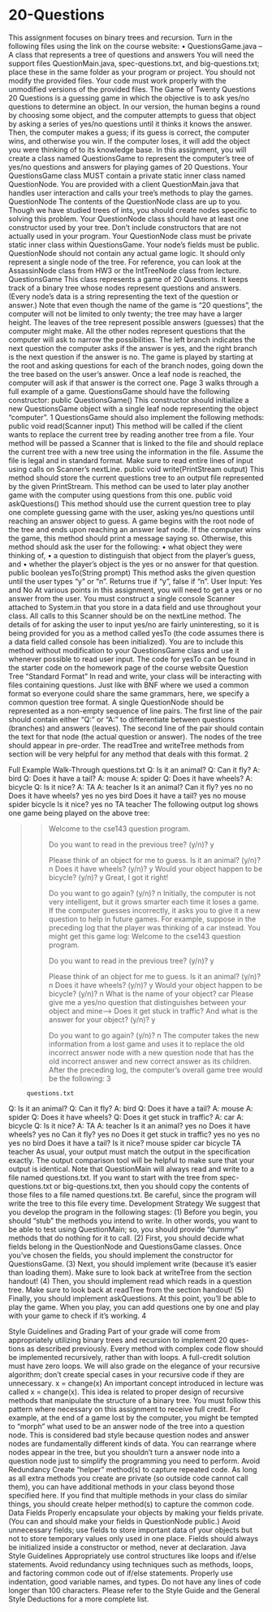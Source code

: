 # 20-Questions

This assignment focuses on binary trees and recursion. Turn in the following files using the link on the course website:
• QuestionsGame.java – A class that represents a tree of questions and answers
You will need the support files QuestionMain.java, spec-questions.txt, and big-questions.txt; place these in the same folder as your program or project. You should not modify the provided files. Your code must work properly with the unmodified versions of the provided files.
The Game of Twenty Questions
20 Questions is a guessing game in which the objective is to ask yes/no questions to determine an object. In our version, the human begins a round by choosing some object, and the computer attempts to guess that object by asking a series of yes/no questions until it thinks it knows the answer. Then, the computer makes a guess; if its guess is correct, the computer wins, and otherwise you win. If the computer loses, it will add the object you were thinking of to its knowledge base.
In this assignment, you will create a class named QuestionsGame to represent the computer’s tree of yes/no questions and answers for playing games of 20 Questions. Your QuestionsGame class MUST contain a private static inner class named QuestionNode.
You are provided with a client QuestionMain.java that handles user interaction and calls your tree’s methods to play the games.
QuestionNode
The contents of the QuestionNode class are up to you. Though we have studied trees of ints, you should create nodes specific to solving this problem. Your QuestionNode class should have at least one constructor used by your tree. Don’t include constructors that are not actually used in your program. Your QuestionNode class must be private static inner class within QuestionsGame. Your node’s fields must be public. QuestionNode should not contain any actual game logic. It should only represent a single node of the tree. For reference, you can look at the AssassinNode class from HW3 or the IntTreeNode class from lecture.
QuestionsGame
This class represents a game of 20 Questions. It keeps track of a binary tree whose nodes represent questions and answers. (Every node’s data is a string representing the text of the question or answer.) Note that even though the name of the game is “20 questions”, the computer will not be limited to only twenty; the tree may have a larger height.
The leaves of the tree represent possible answers (guesses) that the computer might make. All the other nodes represent questions that the computer will ask to narrow the possibilities. The left branch indicates the next question the computer asks if the answer is yes, and the right branch is the next question if the answer is no. The game is played by starting at the root and asking questions for each of the branch nodes, going down the the tree based on the user’s answer. Once a leaf node is reached, the computer will ask if that answer is the correct one. Page 3 walks through a full example of a game.
QuestionsGame should have the following constructor: public QuestionsGame()
This constructor should initialize a new QuestionsGame object with a single leaf node representing the object “computer”.
   1
QuestionsGame should also implement the following methods: public void read(Scanner input)
This method will be called if the client wants to replace the current tree by reading another tree from a file. Your method will be passed a Scanner that is linked to the file and should replace the current tree with a new tree using the information in the file. Assume the file is legal and in standard format. Make sure to read entire lines of input using calls on Scanner’s nextLine.
public void write(PrintStream output)
This method should store the current questions tree to an output file represented by the given PrintStream. This method can be used to later play another game with the computer using questions from this one.
public void askQuestions()
This method should use the current question tree to play one complete guessing game with the user, asking yes/no questions until reaching an answer object to guess. A game begins with the root node of the tree and ends upon reaching an answer leaf node.
If the computer wins the game, this method should print a message saying so. Otherwise, this method should ask the user for the following:
• what object they were thinking of,
• a question to distinguish that object from the player’s guess, and
• whether the player’s object is the yes or no answer for that question.
public boolean yesTo(String prompt)
This method asks the given question until the user types “y” or “n”. Returns true if “y”, false if “n”.
User Input: Yes and No
At various points in this assignment, you will need to get a yes or no answer from the user. You must construct a single console Scanner attached to System.in that you store in a data field and use throughout your class. All calls to this Scanner should be on the nextLine method.
The details of for asking the user to input yes/no are fairly uninteresting, so it is being provided for you as a method called yesTo (the code assumes there is a data field called console has been initialized). You are to include this method without modification to your QuestionsGame class and use it whenever possible to read user input. The code for yesTo can be found in the starter code on the homework page of the course website
Question Tree “Standard Format”
In read and write, your class will be interacting with files containing questions. Just like with BNF where we used a common format so everyone could share the same grammars, here, we specify a common question tree format.
A single QuestionNode should be represented as a non-empty sequence of line pairs. The first line of the pair should contain either “Q:” or “A:” to differentiate between questions (branches) and answers (leaves). The second line of the pair should contain the text for that node (the actual question or answer).
The nodes of the tree should appear in pre-order. The readTree and writeTree methods from section will be very helpful for any method that deals with this format.
         2

Full Example Walk-Through
    questions.txt
Q:
Is it an animal?
Q:
Can it fly?
A:
bird
Q:
Does it have a tail?
A:
mouse
A:
spider
Q:
Does it have wheels?
A:
bicycle
Q:
Is it nice?
A:
TA
A:
teacher
Is it an animal?
                           Can it fly?
yes
no
no
Does it have wheels? yes no
        yes bird
Does it have a tail? yes no
mouse spider
bicycle
Is it nice? yes no
                        TA
teacher
         The following output log shows one game being played on the above tree:
>> Welcome to the cse143 question program.
>>
>> Do you want to read in the previous tree? (y/n)? y
>>
>> Please think of an object for me to guess.
>> Is it an animal? (y/n)? n
>> Does it have wheels? (y/n)? y
>> Would your object happen to be bicycle? (y/n)? y
>> Great, I got it right!
>>
>> Do you want to go again? (y/n)? n
     Initially, the computer is not very intelligent, but it grows smarter each time it loses a game. If the computer guesses incorrectly, it asks you to give it a new question to help in future games. For example, suppose in the preceding log that the player was thinking of a car instead. You might get this game log:
>> Welcome to the cse143 question program.
>>
>> Do you want to read in the previous tree? (y/n)? y
>>
>> Please think of an object for me to guess.
>> Is it an animal? (y/n)? n
>> Does it have wheels? (y/n)? y
>> Would your object happen to be bicycle? (y/n)? n
>> What is the name of your object? car
>> Please give me a yes/no question that
>> distinguishes between your object
>> and mine--> Does it get stuck in traffic?
>> And what is the answer for your object? (y/n)? y
>>
>> Do you want to go again? (y/n)? n
The computer takes the new information from a lost game and uses it to replace the old incorrect answer node with a new question node that has the old incorrect answer and new correct answer as its children. After the preceding log, the computer’s overall game tree would be the following:
        3

         questions.txt
Q:
Is it an animal?
Q:
Can it fly?
A:
bird
Q:
Does it have a tail?
A:
mouse
A:
spider
Q:
Does it have wheels?
Q:
Does it get stuck in traffic?
A:
car
A:
bicycle
Q:
Is it nice?
A:
TA
A:
teacher
Is it an animal?
                           yes
no
Does it have wheels? yes no
      Can it fly?
yes no
              Does it get stuck in traffic?
yes no yes no yes no
bird Does it have a tail?
Is it nice?
                  mouse
spider
car bicycle TA
teacher
               As usual, your output must match the output in the specification exactly. The output comparison tool will be helpful to make sure that your output is identical.
Note that QuestionMain will always read and write to a file named questions.txt. If you want to start with the tree from spec-questions.txt or big-questions.txt, then you should copy the contents of those files to a file named questions.txt. Be careful, since the program will write the tree to this file every time.
Development Strategy
We suggest that you develop the program in the following stages:
(1) Before you begin, you should “stub” the methods you intend to write. In other words, you want
to be able to test using QuestionMain; so, you should provide “dummy” methods that do nothing for it to call.
(2) First, you should decide what fields belong in the QuestionNode and QuestionsGame classes. Once you’ve chosen the fields, you should implement the constructor for QuestionsGame.
(3) Next, you should implement write (because it’s easier than loading them). Make sure to look back at writeTree from the section handout!
(4) Then, you should implement read which reads in a question tree. Make sure to look back at readTree from the section handout!
(5) Finally, you should implement askQuestions. At this point, you’ll be able to play the game. When you play, you can add questions one by one and play with your game to check if it’s working.
4

Style Guidelines and Grading
Part of your grade will come from appropriately utilizing binary trees and recursion to implement 20 ques- tions as described previously. Every method with complex code flow should be implemented recursively, rather than with loops. A full-credit solution must have zero loops. We will also grade on the elegance of your recursive algorithm; don’t create special cases in your recursive code if they are unnecessary.
x = change(x)
An important concept introduced in lecture was called x = change(x). This idea is related to proper design of recursive methods that manipulate the structure of a binary tree. You must follow this pattern where necessary on this assignment to receive full credit.
For example, at the end of a game lost by the computer, you might be tempted to “morph” what used to be an answer node of the tree into a question node. This is considered bad style because question nodes and answer nodes are fundamentally different kinds of data. You can rearrange where nodes appear in the tree, but you shouldn’t turn a answer node into a question node just to simplify the programming you need to perform.
Avoid Redundancy
Create “helper” method(s) to capture repeated code. As long as all extra methods you create are private (so outside code cannot call them), you can have additional methods in your class beyond those specified here. If you find that multiple methods in your class do similar things, you should create helper method(s) to capture the common code.
Data Fields
Properly encapsulate your objects by making your fields private. (You can and should make your fields in QuestionNode public.) Avoid unnecessary fields; use fields to store important data of your objects but not to store temporary values only used in one place. Fields should always be initialized inside a constructor or method, never at declaration.
Java Style Guidelines
Appropriately use control structures like loops and if/else statements. Avoid redundancy using techniques such as methods, loops, and factoring common code out of if/else statements. Properly use indentation, good variable names, and types. Do not have any lines of code longer than 100 characters. Please refer to the Style Guide and the General Style Deductions for a more complete list.
